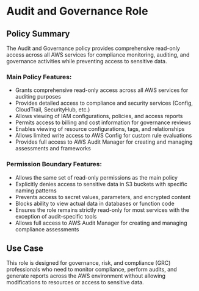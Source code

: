 # Audit and Governance Role

## Policy Summary
The Audit and Governance policy provides comprehensive read-only access across all AWS services for compliance monitoring, auditing, and governance activities while preventing access to sensitive data.

### Main Policy Features:
- Grants comprehensive read-only access across all AWS services for auditing purposes
- Provides detailed access to compliance and security services (Config, CloudTrail, SecurityHub, etc.)
- Allows viewing of IAM configurations, policies, and access reports
- Permits access to billing and cost information for governance reviews
- Enables viewing of resource configurations, tags, and relationships
- Allows limited write access to AWS Config for custom rule evaluations
- Provides full access to AWS Audit Manager for creating and managing assessments and frameworks

### Permission Boundary Features:
- Allows the same set of read-only permissions as the main policy
- Explicitly denies access to sensitive data in S3 buckets with specific naming patterns
- Prevents access to secret values, parameters, and encrypted content
- Blocks ability to view actual data in databases or function code
- Ensures the role remains strictly read-only for most services with the exception of audit-specific tools
- Allows full access to AWS Audit Manager for creating and managing compliance assessments

## Use Case
This role is designed for governance, risk, and compliance (GRC) professionals who need to monitor compliance, perform audits, and generate reports across the AWS environment without allowing modifications to resources or access to sensitive data.
